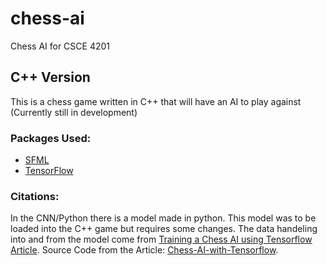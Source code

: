 # chess-ai
Chess AI for CSCE 4201

## C++ Version 
This is a chess game written in C++ that will have an AI to play against (Currently still in development)

### Packages Used:
- [SFML](https://www.sfml-dev.org/)
- [TensorFlow](https://www.tensorflow.org/api_docs/cc)

### Citations:
In the CNN/Python there is a model made in python. This model was to be loaded into the C++ game but requires some changes.
The data handeling into and from the model come from [Training a Chess AI using Tensorflow Article](https://medium.com/@nihalpuram/training-a-chess-ai-using-tensorflow-e795e1377af2). 
Source Code from the Article: [Chess-AI-with-Tensorflow](https://github.com/realnihal/Chess-AI-with-TensorFlow).
